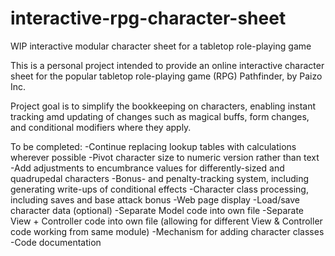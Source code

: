 # interactive-rpg-character-sheet
WIP interactive modular character sheet for a tabletop role-playing game

This is a personal project intended to provide an online interactive character sheet for the popular tabletop role-playing game (RPG) Pathfinder, by Paizo Inc.

Project goal is to simplify the bookkeeping on characters, enabling instant tracking amd updating of changes such as magical buffs, form changes, and conditional modifiers where they apply.

To be completed:
-Continue replacing lookup tables with calculations wherever possible
-Pivot character size to numeric version rather than text
-Add adjustments to encumbrance values for differently-sized and quadrupedal characters
-Bonus- and penalty-tracking system, including generating write-ups of conditional effects
-Character class processing, including saves and base attack bonus
-Web page display
-Load/save character data (optional)
-Separate Model code into own file
-Separate View + Controller code into own file (allowing for different View & Controller code working from same module)
-Mechanism for adding character classes
-Code documentation
